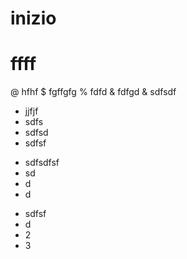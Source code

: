 # inizio
# ffff

@ hfhf
$ fgffgfg
% fdfd
& fdfgd
& sdfsdf
* jjfjf
* sdfs
* sdfsd
* sdfsf

+ sdfsdfsf
+ sd
+ d
+ d

- sdfsf
- d
- 2
- 3
